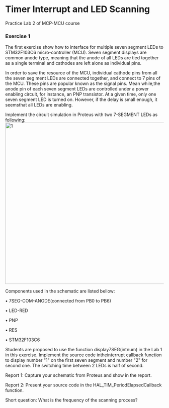 # Timer Interrupt and LED Scanning
Practice Lab 2 of MCP-MCU course

### Exercise 1
The first exercise show how to interface for multiple seven segment LEDs to STM32F103C6
micro-controller (MCU). Seven segment displays are common anode type, meaning that
 the anode of all LEDs are tied together as a single terminal and cathodes are left alone as
 individual pins.

In order to save the resource of the MCU, individual cathode pins from all the seven seg
ment LEDs are connected together, and connect to 7 pins of the MCU. These pins are
 popular known as the signal pins. Mean while,the anode pin of each seven segment LEDs
 are controlled under a power enabling circuit, for instance, an PNP transistor. At a given
 time, only one seven segment LED is turned on. However, if the delay is small enough, it
 seemsthat all LEDs are enabling.

 Implement the circuit simulation in Proteus with two 7-SEGMENT LEDs as following:
 <img width="865" height="514" alt="1" src="https://github.com/user-attachments/assets/d9a58f62-37d6-44c8-b196-289515fb0f43" />

Components used in the schematic are listed bellow:

• 7SEG-COM-ANODE(connected from PB0 to PB6)

• LED-RED

• PNP

• RES

• STM32F103C6
 
 Students are proposed to use the function display7SEG(intnum) in the Lab 1 in this exercise. Implement the source code intheinterrupt callback function to display number "1"
 on the first seven segment and number "2" for second one. The switching time between 2 LEDs is half of second.
 
 Report 1: Capture your schematic from Proteus and show in the report.
 
 Report 2: Present your source code in the HAL_TIM_PeriodElapsedCallback function.
 
 Short question: What is the frequency of the scanning process?
